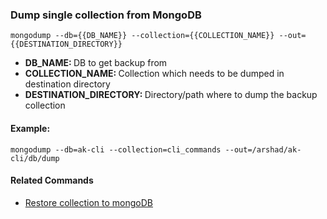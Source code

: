 ### Dump single collection from MongoDB

`mongodump --db={{DB_NAME}} --collection={{COLLECTION_NAME}} --out={{DESTINATION_DIRECTORY}}`

- <b>DB_NAME: </b> DB to get backup from
- <b>COLLECTION_NAME: </b>Collection which needs to be dumped in destination directory
- <b>DESTINATION_DIRECTORY: </b>Directory/path where to dump the backup collection

#### Example:

`mongodump --db=ak-cli --collection=cli_commands --out=/arshad/ak-cli/db/dump`

#### Related Commands

- [Restore collection to mongoDB](mongo-restore-collection.md)
